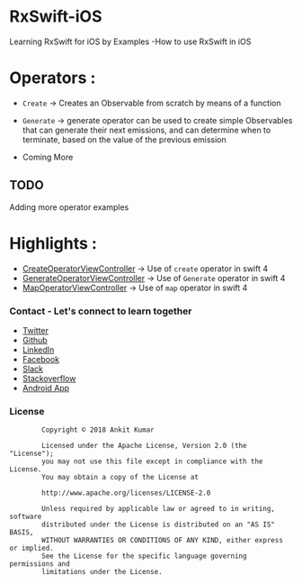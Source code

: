 # RxSwift-iOS
Learning RxSwift for iOS by Examples -How to use RxSwift in iOS



# Operators :
* `Create` -> Creates an Observable from scratch by means of a function
* `Generate` -> generate operator can be used to create simple Observables that can generate their next emissions, and can determine when to terminate, based on the value of the previous emission

* Coming More
## TODO

Adding more operator examples


# Highlights :
*  [CreateOperatorViewController](https://github.com/AnkitDroidGit/RxSwift-iOS/blob/master/RxSwift-iOS-Demo/ViewControllers/RxOperators/CreateOperatorViewController.swift) -> Use of `create` operator in swift 4
*  [GenerateOperatorViewController](https://github.com/AnkitDroidGit/RxSwift-iOS/blob/master/RxSwift-iOS-Demo/ViewControllers/RxOperators/GenerateOperatorVC.swift) -> Use of `Generate` operator in swift 4
*  [MapOperatorViewController](https://github.com/AnkitDroidGit/RxSwift-iOS/blob/master/RxSwift-iOS-Demo/ViewControllers/RxOperators/MapOperatorViewController.swift) -> Use of `map` operator in swift 4


### Contact - Let's connect to learn together
- [Twitter](https://twitter.com/KumarAnkitRKE)
- [Github](https://github.com/AnkitDroidGit)
- [LinkedIn](https://www.linkedin.com/in/kumarankitkumar/)
- [Facebook](https://www.facebook.com/freeankit)
- [Slack](https://ankitdroid.slack.com)
- [Stackoverflow](https://stackoverflow.com/users/3282461/android)
- [Android App](https://play.google.com/store/apps/details?id=com.freeankit.ankitprofile)


### License

            Copyright © 2018 Ankit Kumar

            Licensed under the Apache License, Version 2.0 (the "License");
            you may not use this file except in compliance with the License.
            You may obtain a copy of the License at

            http://www.apache.org/licenses/LICENSE-2.0

            Unless required by applicable law or agreed to in writing, software
            distributed under the License is distributed on an "AS IS" BASIS,
            WITHOUT WARRANTIES OR CONDITIONS OF ANY KIND, either express or implied.
            See the License for the specific language governing permissions and
            limitations under the License.

